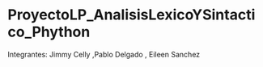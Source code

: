 # ProyectoLP_AnalisisLexicoYSintactico_Phython
Integrantes: Jimmy Celly ,Pablo Delgado , Eileen Sanchez
